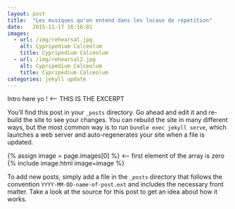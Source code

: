 ```yaml
---
layout: post
title:  "Les musiques qu'on entend dans les locaux de répétition"
date:   2015-11-17 16:16:01
images:
  - url: /img/rehearsal.jpg
    alt: Cypripedium Calceolum
    title: Cypripedium Calceolum
  - url: /img/rehearsal2.jpg
    alt: Cypripedium Calceolum
    title: Cypripedium Calceolum
categories: jekyll update
---
```

Intro here yo ! <-- THIS IS THE EXCERPT

You’ll find this post in your `_posts` directory. Go ahead and edit it and re-build the site to see your changes. You can rebuild the site in many different ways, but the most common way is to run `bundle exec jekyll serve`, which launches a web server and auto-regenerates your site when a file is updated.

{% assign image = page.images[0] %} <-- first element of the array is zero
{% include image.html image=image %}

To add new posts, simply add a file in the `_posts` directory that follows the convention `YYYY-MM-DD-name-of-post.ext` and includes the necessary front matter. Take a look at the source for this post to get an idea about how it works.
